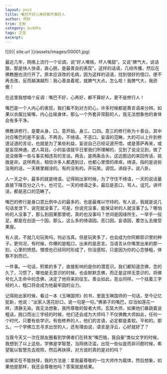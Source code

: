```yaml
---
layout: post
title: 嘴巴不好心再好都不算好人
author: 然妙
trim: 王盼
category: buddha
tags: 正信
excerpt:
---
```


![]({{ site.url }}/assets/images/00001.jpg)

最近几年，网络上流行一个论调，说“好人嘴贱，坏人嘴甜”。又说“脾气大，说话狠，那是快人快语，直心肠，是最善良的表现”。这样的话语，几经传播，然后在佛教圈也流行开了。原本应该改的毛病，因为这样的话语，找到很好的借口，便不再去改，反而越演越烈：我心善良着呢，就脾气大点，怎么啦！我脾气大，我骄傲！

在这里我想唱个反调：嘴巴不好，心再好，都不算好人，更不是修行人！

嘴巴是一个人内心的表现，我们看不到对方的心，许多时候都是靠言语来分辨。如果以衣服比喻嘴，内心比喻身体，那么一个外套非常脏的人，我无法想象他的身体会有多干净。

佛教讲修行，是要从身。口。意开始。身三。口四。意三的修行称为十善业。其中对应嘴巴的是不妄语。不两舌。不绮语。不恶口。妄语的范畴，大的可以上升到修道证道的言论，也就是为了某些利益，妄说自己已经证道开悟。或是菩萨再来，或是妄现神通，遮人耳目。小的妄语就平日里我们所理解的，见到了说没见到，做了说没做等一些与事实相违背的言谈。两舌，是两条舌头，这边那边的来回传话，挑拨是非。这样两舌，相信许多人都遇到过，也都心里恨的痒痒。绮语，指的是说些没用的话，一天稀里糊涂的。有的没有的。开玩笑。调侃。讲段子。说八卦。

人一天之中，最多的就是绮语。记得刚出家时候，为了守住不绮语，一天的说话量直接下降百分之八十。也可见，一天的绮语之多。最后是恶口，骂人。诅咒。讲坏话，都是恶口的范畴了。

嘴巴的修行是身口意比例中占的最多的，也是最难以守持的。有人说，我就是说几句话发泄下，说完就没事了。可是，你说完没事，能保证听的人就没事了么？哪怕听的人没事了，那么到因果那里呢，真的也没事吗？世间是因缘所生，一举手一投足，都是在创造一个因，那么，这么多的绮语因。恶口因。妄语因，要怎么去接受果报。

有人说，不就几句玩笑吗，何必当真。但是玩笑多了，也会成为你阿赖耶识里的种子。更何况，有时候，你爆的是粗口，出来的是恶言。当语言从你嘴里出来的那一刻，心里的愤怒。憎恨也已经同时形成了，你没感知，只是因为你的心念够粗，体察不到而已。

一件事。一句话，积累的多了，直接影响的是你的潜意识。我们都知道念佛，念的久了，习惯了，哪怕是无意识的时候，也会默默念佛，而正是这样无意识的，将佛号化入生命中的念佛，决定了他将来的往生。善业如此，恶业同样。一个挂着三字经的人，粗口将会成为他最牢固的业力。

记得刚出家时候，看过一本《玉琳国师》的书，里面玉琳国师的一句话，至今记忆犹新，他说：“出家人莲花妙口，说一句是一句。”佛弟子的嘴巴，应当如莲花一样，清静无染。我无法想象，我所尊敬的智者大师。玄奘大师，如果他们暴跳着说粗话，脱口而出三字经的时候，他们还会成为大师吗？不仅佛教大师如此，任何一个时代，只要有些学识。有些修养的人，他们的言语，必定都是柔软。平和的。那么，一个学佛立志寻求出世的人，还有理由说，语言是浮云，心好就好了？

当我今天又一次在朋友圈看到学佛者们在转发“嘴巴贱，我自豪”类似文字的时候，我想到了以上这些。学佛是学智慧，当网络泛滥，出现一些似是而非问题时候，希望能以智慧先去观照，然后再抉择，对方说的真的是对的吗？

如果实在不能抉择，我的方法是：拿我最尊敬的一位大师作为载体，然后想象，如果他是那样，我还会尊敬他吗？答案就是结果。
